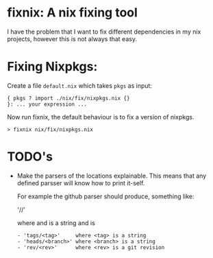 # fixnix: A nix fixing tool

I have the problem that I want to fix different dependencies in my
nix projects, however this is not always that easy.

# Fixing Nixpkgs:

Create a file `default.nix` which takes `pkgs` as input:

```
{ pkgs ? import ./nix/fix/nixpkgs.nix {}
}: ... your expression ...
```

Now run fixnix, the default behaviour is to fix a version of nixpkgs.

```
> fixnix nix/fix/nixpkgs.nix
```

# TODO's

- Make the parsers of the locations explainable. This means that any 
  defined parsser will know how to print it-self.

  For example the github parser should produce, something like:

    '<github-owner>/<github-repo>/<git-commit>'

    where <github-owner> and <github-repo> is a string and <git-commit> is

      - 'tags/<tag>'     where <tag> is a string
      - 'heads/<branch>' where <branch> is a string
      - 'rev/<rev>'      where <rev> is a git revision



